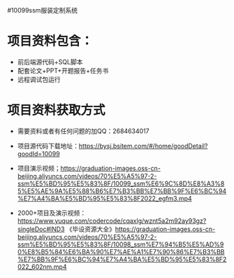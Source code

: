 #10099ssm服装定制系统
# 项目资料包含：
* 前后端源代码+SQL脚本
* 配套论文+PPT+开题报告+任务书
* 远程调试包运行

# 项目资料获取方式
* 需要资料或者有任何问题的加QQ：2684634017

* 项目源代码下载地址：https://bysj.bsitem.com/#/home/goodDetail?goodId=10099

* 项目演示视频；https://graduation-images.oss-cn-beijing.aliyuncs.com/videos/70%E5%A5%97-2-ssm%E5%BD%95%E5%83%8F/10099_ssm%E6%9C%8D%E8%A3%85%E5%AE%9A%E5%88%B6%E7%B3%BB%E7%BB%9F%E6%BC%94%E7%A4%BA%E5%BD%95%E5%83%8F2022_egfm3.mp4


* 2000+项目及演示视频：https://www.yuque.com/codercode/cqaxlg/wznt5a2m92ay93gz?singleDoc#lND3 《毕设资源大全》https://graduation-images.oss-cn-beijing.aliyuncs.com/videos/70%E5%A5%97-2-ssm%E5%BD%95%E5%83%8F/10098_ssm%E7%94%B5%E5%AD%90%E8%B5%84%E6%BA%90%E7%AE%A1%E7%90%86%E7%B3%BB%E7%BB%9F%E6%BC%94%E7%A4%BA%E5%BD%95%E5%83%8F2022_602nm.mp4
